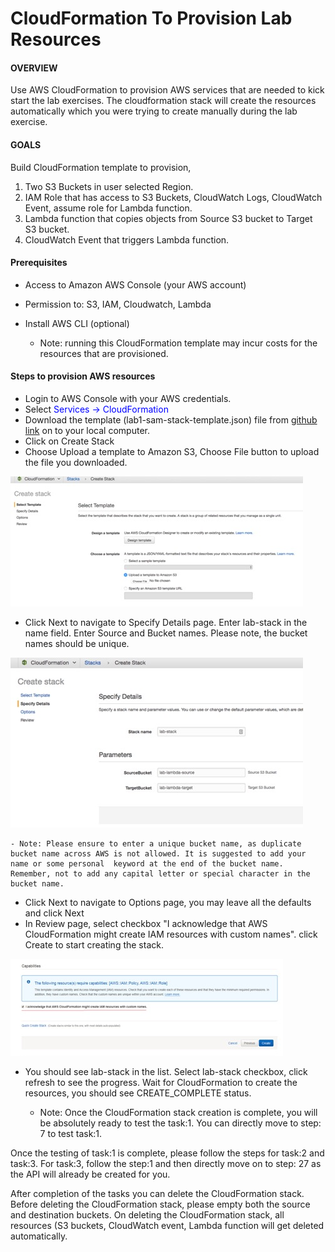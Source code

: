 # CloudFormation To Provision Lab Resources


#### OVERVIEW
Use AWS CloudFormation to provision AWS services that are needed to kick start the lab exercises. The cloudformation stack will create the resources automatically which you were trying to create manually during the lab exercise.

#### GOALS
Build CloudFormation template to provision,
1.	Two S3 Buckets in user selected Region.
2.	IAM Role that has access to S3 Buckets, CloudWatch Logs, CloudWatch Event, assume role for Lambda function.
3.	Lambda function that copies objects from Source S3 bucket to Target S3 bucket.
4.	CloudWatch Event that triggers Lambda function.

#### Prerequisites
* Access to Amazon AWS Console (your AWS account)
* Permission to: S3, IAM, Cloudwatch, Lambda
* Install AWS CLI (optional)

	- Note: running this CloudFormation template may incur costs for the resources that are provisioned.

#### Steps to provision AWS resources
* Login to AWS Console with your AWS credentials.
* Select <span style="color:blue"> Services -> CloudFormation </span>
* Download the template (lab1-sam-stack-template.json) file from [github link](https://github.com/ravindravilla/lab-aws-cloudformation/blob/master/lab1-sam-stack-template.json) on to your local computer.
* Click on Create Stack
* Choose Upload a template to Amazon S3, Choose File button to upload the file you downloaded.

![alt text](cf_select_template.jpg "")

* Click Next to navigate to Specify Details page. Enter lab-stack in the name field. Enter Source and Bucket names. Please note, the bucket names should be unique.

![alt text](cf_template_name.jpg "")
 
	- Note: Please ensure to enter a unique bucket name, as duplicate bucket name across AWS is not allowed. It is suggested to add your name or some personal  keyword at the end of the bucket name. Remember, not to add any capital letter or special character in the bucket name.
* Click Next to navigate to Options page, you may leave all the defaults and click Next
* In Review page, select checkbox "I acknowledge that AWS CloudFormation might create IAM resources with custom names". click Create to start creating the stack.

![alt text](cf_stack_ack.jpg "")

* You should see lab-stack in the list. Select lab-stack checkbox, click refresh to see the progress. Wait for CloudFormation to create the resources, you should see CREATE_COMPLETE status.

	- Note: Once the CloudFormation stack creation is complete, you will be absolutely ready to test the task:1. You can directly move to step: 7 to test task:1. 


Once the testing of task:1 is complete, please follow the steps for task:2 and task:3. For task:3, follow the step:1 and then directly move on to step: 27 as the API will already be created for you.


After completion of the tasks you can delete the CloudFormation stack. Before deleting the CloudFormation stack, please empty both the source and destination buckets. On deleting the CloudFormation stack, all resources (S3 buckets, CloudWatch event, Lambda function will get deleted automatically.